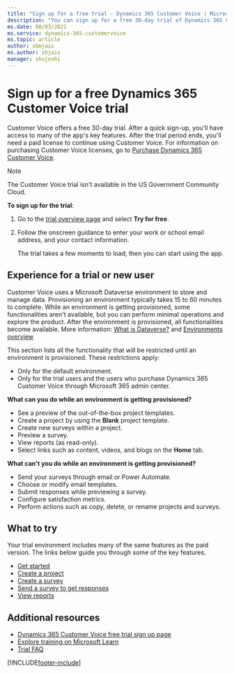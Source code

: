 ```yaml
---
title: "Sign up for a free trial - Dynamics 365 Customer Voice | MicrosoftDocs"
description: "You can sign up for a free 30-day trial of Dynamics 365 Customer Voice. This topic explains how to sign up for Dynamics 365 Customer Voice trial."
ms.date: 08/03/2021
ms.service: dynamics-365-customervoice
ms.topic: article
author: sbmjais
ms.author: shjais
manager: shujoshi
---
```


# Sign up for a free Dynamics 365 Customer Voice trial

Customer Voice offers a free 30-day trial. After a quick sign-up, you'll have access to many of the app's key features. After the trial period ends, you'll need a paid license to continue using Customer Voice. For information on purchasing Customer Voice licenses, go to [Purchase Dynamics 365 Customer Voice](purchase.md).

> [!NOTE]
> The Customer Voice trial isn't available in the US Government Community Cloud.

**To sign up for the trial**:

1. Go to the [trial overview page](https://dynamics.microsoft.com/customer-voice/overview/) and select **Try for free**.

2. Follow the onscreen guidance to enter your work or school email address, and your contact information.

   The trial takes a few moments to load, then you can start using the app.

## Experience for a trial or new user

Customer Voice uses a Microsoft Dataverse environment to store and manage data. Provisioning an environment typically takes 15 to 60 minutes to complete. While an environment is getting provisioned, some functionalities aren't available, but you can perform minimal operations and explore the product. After the environment is provisioned, all functionalities become available. More information: [What is Dataverse?](/powerapps/maker/common-data-service/data-platform-intro) and [Environments overview](/power-platform/admin/environments-overview)

This section lists all the functionality that will be restricted until an environment is provisioned. These restrictions apply:

- Only for the default environment.
- Only for the trial users and the users who purchase Dynamics 365 Customer Voice through Microsoft 365 admin center.

**What can you do while an environment is getting provisioned?**

- See a preview of the out-of-the-box project templates.
- Create a project by using the **Blank** project template.
- Create new surveys within a project.
- Preview a survey.
- View reports (as read-only).
- Select links such as content, videos, and blogs on the **Home** tab.

**What can't you do while an environment is getting provisioned?**

- Send your surveys through email or Power Automate.
- Choose or modify email templates.
- Submit responses while previewing a survey.
- Configure satisfaction metrics.
- Perform actions such as copy, delete, or rename projects and surveys.

## What to try

Your trial environment includes many of the same features as the paid version. The links below guide you through some of the key features.

- [Get started](about.md)
- [Create a project](create-project.md)
- [Create a survey](create-survey.md)
- [Send a survey to get responses](send-survey.md)
- [View reports](about-reports.md)

## Additional resources

- [Dynamics 365 Customer Voice free trial sign up page](https://dynamics.microsoft.com/customer-voice/survey-tools/free-trial)
- [Explore training on Microsoft Learn](/learn/browse/?expanded=dynamics-365&products=customer-voice&resource_type=learning%20path)
- [Trial FAQ](trial-faq.md)

[!INCLUDE[footer-include](includes/footer-banner.md)]
